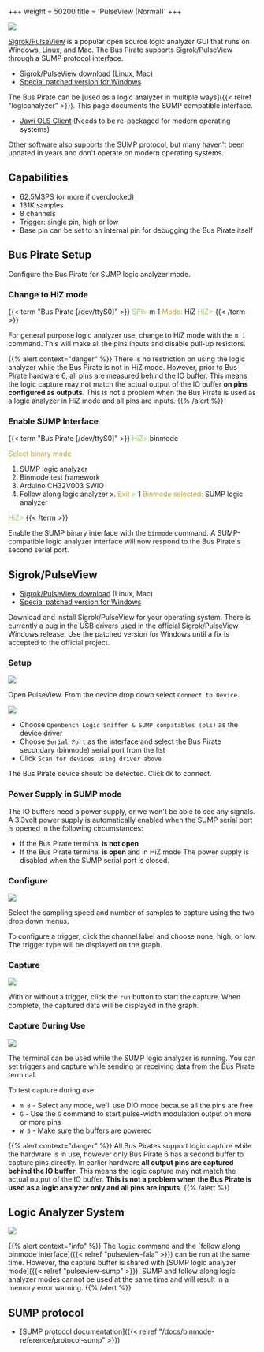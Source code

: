 +++
weight = 50200
title = 'PulseView (Normal)'
+++

![](/images/docs/fw/sigrok-capture.png)

[Sigrok/PulseView](https://sigrok.org/wiki/Main_Page) is a popular open source logic analyzer GUI that runs on Windows, Linux, and Mac. The Bus Pirate supports Sigrok/PulseView through a SUMP protocol interface.

- [Sigrok/PulseView download](https://sigrok.org/wiki/Downloads) (Linux, Mac)
- [Special patched version for Windows](https://github.com/DangerousPrototypes/BusPirate5-firmware/releases/tag/custom)

The Bus Pirate can be [used as a logic analyzer in multiple ways]({{< relref "logicanalyzer" >}}). This page documents the SUMP compatible interface.

- [Jawi OLS Client](https://github.com/jawi/ols) (Needs to be re-packaged for modern operating systems)

Other software also supports the SUMP protocol, but many haven't been updated in years and don't operate on modern operating systems.

## Capabilities

- 62.5MSPS (or more if overclocked)
- 131K samples
- 8 channels
- Trigger: single pin, high or low
- Base pin can be set to an internal pin for debugging the Bus Pirate itself

## Bus Pirate Setup
Configure the Bus Pirate for SUMP logic analyzer mode.

### Change to HiZ mode

{{< term "Bus Pirate [/dev/ttyS0]" >}}
<span style="color:#96cb59">SPI></span> m 1
<span style="color:#bfa530">Mode:</span> HiZ
<span style="color:#96cb59">HiZ></span> 
{{< /term >}}

For general purpose logic analyzer use, change to HiZ mode with the ```m 1``` command. This will make all the pins inputs and disable pull-up resistors.

{{% alert context="danger" %}}
There is no restriction on using the logic analyzer while the Bus Pirate is not in HiZ mode. However, prior to Bus Pirate hardware 6, all pins are measured behind the IO buffer. This means the logic capture may not match the actual output of the IO buffer **on pins configured as outputs**. This is not a problem when the Bus Pirate is used as a logic analyzer in HiZ mode and all pins are inputs.
{{% /alert %}}

### Enable SUMP Interface

{{< term "Bus Pirate [/dev/ttyS0]" >}}
<span style="color:#96cb59">HiZ></span> binmode

<span style="color:#bfa530">Select binary mode</span>
 1. SUMP logic analyzer
 2. Binmode test framework
 3. Arduino CH32V003 SWIO
 4. Follow along logic analyzer
 x. <span style="color:#bfa530">Exit</span>
<span style="color:#96cb59"> ></span> 1
<span style="color:#bfa530">Binmode selected:</span> SUMP logic analyzer

<span style="color:#96cb59">HiZ></span> 
{{< /term >}}

Enable the SUMP binary interface with the ```binmode``` command. A SUMP-compatible logic analyzer interface will now respond to the Bus Pirate's second serial port.

## Sigrok/PulseView

- [Sigrok/PulseView download](https://sigrok.org/wiki/Downloads) (Linux, Mac)
- [Special patched version for Windows](https://github.com/DangerousPrototypes/BusPirate5-firmware/releases/tag/custom-patch-PulseView-0.5.0-git-d00efc6-installer)

Download and install Sigrok/PulseView for your operating system. There is currently a bug in the USB drivers used in the official Sigrok/PulseView Windows release. Use the patched version for Windows until a fix is accepted to the official project.

### Setup

![](/images/docs/fw/sigrok-select-device.png)

Open PulseView. From the device drop down select ```Connect to Device```.

![](/images/docs/fw/sigrok-config.png)

- Choose ```Openbench Logic Sniffer & SUMP compatables (ols)``` as the device driver
- Choose ```Serial Port``` as the interface and select the Bus Pirate secondary (binmode) serial port from the list
- Click ```Scan for devices using driver above```

The Bus Pirate device should be detected. Click ```OK``` to connect.

### Power Supply in SUMP mode

The IO buffers need a power supply, or we won't be able to see any signals. A 3.3volt power supply is automatically enabled when the SUMP serial port is opened in the following circumstances:
- If the Bus Pirate terminal **is not open**
- If the Bus Pirate terminal **is open** and in HiZ mode
The power supply is disabled when the SUMP serial port is closed.

### Configure

![](/images/docs/fw/sigrok-triggers.png)

Select the sampling speed and number of samples to capture using the two drop down menus.

To configure a trigger, click the channel label and choose none, high, or low. The trigger type will be displayed on the graph.

### Capture

![](/images/docs/fw/sigrok-capture.png)

With or without a trigger, click the ```run``` button to start the capture. When complete, the captured data will be displayed in the graph.

### Capture During Use

![](/images/docs/fw/sigrok-pwm.png)

The terminal can be used while the SUMP logic analyzer is running. You can set triggers and capture while sending or receiving data from the Bus Pirate terminal.    

To test capture during use:

- ```m 8``` - Select any mode, we'll use DIO mode because all the pins are free 
- ```G``` - Use the ```G``` command to start pulse-width modulation output on more or more pins
- ```W 5``` - Make sure the buffers are powered

{{% alert context="danger" %}}
All Bus Pirates support logic capture while the hardware is in use, however only Bus Pirate 6 has a second buffer to capture pins directly. In earlier hardware **all output pins are captured behind the IO buffer**. This means the logic capture may not match the actual output of the IO buffer. **This is not a problem when the Bus Pirate is used as a logic analyzer only and all pins are inputs**.
{{% /alert %}}

## Logic Analyzer System

![](/images/docs/fw/logic-system.png)

{{% alert context="info" %}}
The ```logic``` command and the [follow along binmode interface]({{< relref "pulseview-fala" >}}) can be run at the same time. However, the capture buffer is shared with [SUMP logic analyzer mode]({{< relref "pulseview-sump" >}}). SUMP and follow along logic analyzer modes cannot be used at the same time and will result in a memory error warning.
{{% /alert %}}

## SUMP protocol

- [SUMP protocol documentation]({{< relref "/docs/binmode-reference/protocol-sump" >}})